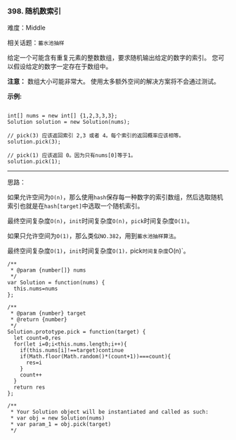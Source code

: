 ### 398. 随机数索引

难度：Middle

相关话题：`蓄水池抽样`

给定一个可能含有重复元素的整数数组，要求随机输出给定的数字的索引。 您可以假设给定的数字一定存在于数组中。



**注意：** 
数组大小可能非常大。 使用太多额外空间的解决方案将不会通过测试。



**示例:** 





```

int[] nums = new int[] {1,2,3,3,3};
Solution solution = new Solution(nums);

// pick(3) 应该返回索引 2,3 或者 4。每个索引的返回概率应该相等。
solution.pick(3);

// pick(1) 应该返回 0。因为只有nums[0]等于1。
solution.pick(1);

```



-----

思路：

如果允许空间为`O(n)`，那么使用`hash`保存每一种数字的索引数组，然后选取随机索引也就是在`hash[target]`中选取一个随机索引。

最终空间复杂度`O(n)`，`init`时间复杂度`O(n)`，`pick`时间复杂度`O(1)`。

如果只允许空间为`O(1)`，那么类似`NO.382`，用到`蓄水池抽样算法`。

最终空间复杂度`O(1)`，`init`时间复杂度`O(1)，`pick`时间复杂度`O(n)`。


```
/**
 * @param {number[]} nums
 */
var Solution = function(nums) {
  this.nums=nums
};

/** 
 * @param {number} target
 * @return {number}
 */
Solution.prototype.pick = function(target) {
  let count=0,res
  for(let i=0;i<this.nums.length;i++){
    if(this.nums[i]!==target)continue
    if(Math.floor(Math.random()*(count+1))===count){
      res=i
    }
    count++
  }
  return res
};

/** 
 * Your Solution object will be instantiated and called as such:
 * var obj = new Solution(nums)
 * var param_1 = obj.pick(target)
 */



```

